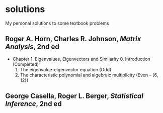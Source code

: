 # solutions
My personal solutions to some textbook problems

## Roger A. Horn, Charles R. Johnson, *Matrix Analysis*, 2nd ed
* Chapter 1. Eigenvalues, Eigenvectors and Similarity
  0. Introduction (Completed)
  1. The eigenvalue-eigenvector equation (Odd)
  2. The characteristic polynomial and algebraic multiplicity (Even - {6, 12}) 

## George Casella, Roger L. Berger, *Statistical Inference*, 2nd ed